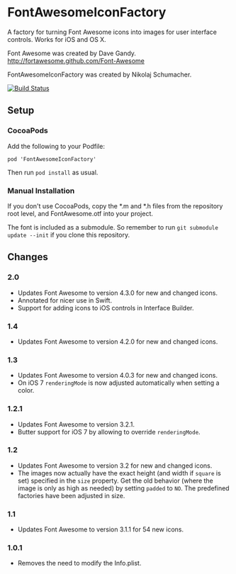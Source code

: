 FontAwesomeIconFactory
======================

A factory for turning Font Awesome icons into images for user interface
controls. Works for iOS and OS X.

Font Awesome was created by Dave Gandy.
http://fortawesome.github.com/Font-Awesome

FontAwesomeIconFactory was created by Nikolaj Schumacher.

[![Build Status](https://travis-ci.org/nschum/FontAwesomeIconFactory.png?branch=master)](https://travis-ci.org/nschum/FontAwesomeIconFactory)

Setup
-----

### CocoaPods ###

Add the following to your Podfile:

    pod 'FontAwesomeIconFactory'

Then run `pod install` as usual.

### Manual Installation ###

If you don't use CocoaPods, copy the *.m and *.h files from the repository root
level, and FontAwesome.otf into your project.

The font is included as a submodule. So remember to run `git submodule update --init` if you clone this repository.

Changes
-------

### 2.0 ###

- Updates Font Awesome to version 4.3.0 for new and changed icons.
- Annotated for nicer use in Swift.
- Support for adding icons to iOS controls in Interface Builder.

### 1.4 ###

- Updates Font Awesome to version 4.2.0 for new and changed icons.

### 1.3 ###

- Updates Font Awesome to version 4.0.3 for new and changed icons.
- On iOS 7 `renderingMode` is now adjusted automatically when setting a color.

### 1.2.1 ###

- Updates Font Awesome to version 3.2.1.
- Butter support for iOS 7 by allowing to override `renderingMode`.

### 1.2 ###

- Updates Font Awesome to version 3.2 for new and changed icons.
- The images now actually have the exact height (and width if `square` is set)
  specified in the `size` property. Get the old behavior (where the image is
  only as high as needed) by setting `padded` to `NO`. The predefined factories
  have been adjusted in size.

### 1.1 ###

- Updates Font Awesome to version 3.1.1 for 54 new icons.

### 1.0.1 ###

- Removes the need to modify the Info.plist.
